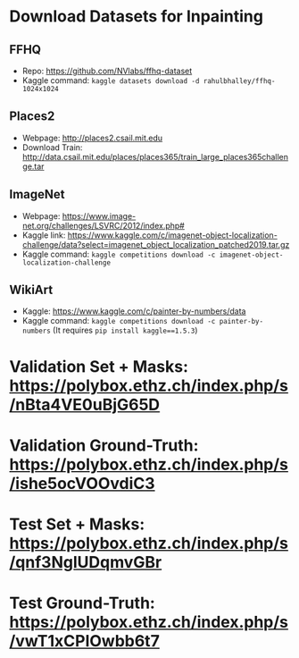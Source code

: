# Download Datasets for Inpainting

## FFHQ

- Repo: https://github.com/NVlabs/ffhq-dataset
- Kaggle command: `kaggle datasets download -d rahulbhalley/ffhq-1024x1024`

## Places2

- Webpage: http://places2.csail.mit.edu
- Download Train: http://data.csail.mit.edu/places/places365/train_large_places365challenge.tar

## ImageNet

- Webpage: https://www.image-net.org/challenges/LSVRC/2012/index.php#
- Kaggle link: https://www.kaggle.com/c/imagenet-object-localization-challenge/data?select=imagenet_object_localization_patched2019.tar.gz
- Kaggle command: `kaggle competitions download -c imagenet-object-localization-challenge`

## WikiArt

- Kaggle: https://www.kaggle.com/c/painter-by-numbers/data
- Kaggle command: `kaggle competitions download -c painter-by-numbers` (It requires `pip install kaggle==1.5.3`)

# Validation Set + Masks: https://polybox.ethz.ch/index.php/s/nBta4VE0uBjG65D
# Validation Ground-Truth: https://polybox.ethz.ch/index.php/s/ishe5ocVOOvdiC3

# Test Set + Masks: https://polybox.ethz.ch/index.php/s/qnf3NglUDqmvGBr
# Test Ground-Truth: https://polybox.ethz.ch/index.php/s/vwT1xCPIOwbb6t7
